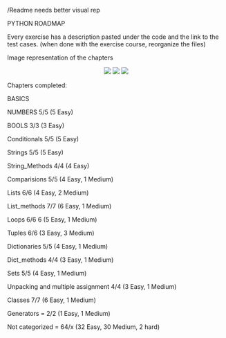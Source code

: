 /Readme needs better visual rep

PYTHON ROADMAP

Every exercise has a description pasted under the code and the link to the test cases. (when done with the exercise course, reorganize the files)

Image representation of the chapters 
<p align = "center">
  
<img src="https://github.com/mykasero/excercism_practice/assets/58263528/4d720c60-a0e7-43c0-ba77-0385ccf577c0"/>

<img src="https://github.com/mykasero/excercism_practice/assets/58263528/30d3483f-c8b6-4dac-8b3e-d937752e256f"/>

<img src="https://github.com/mykasero/excercism_practice/assets/58263528/191232f0-abb1-4bb1-a7fc-7d9b162aac7a"/>

</p>
Chapters completed:

BASICS

NUMBERS 5/5 (5 Easy)

BOOLS 3/3 (3 Easy)

Conditionals 5/5 (5 Easy)

Strings 5/5 (5 Easy)

String_Methods 4/4 (4 Easy)

Comparisions 5/5  (4 Easy, 1 Medium)

Lists 6/6 (4 Easy, 2 Medium)

List_methods 7/7 (6 Easy, 1 Medium)

Loops 6/6 6 (5 Easy, 1 Medium)

Tuples 6/6 (3 Easy, 3 Medium)

Dictionaries 5/5 (4 Easy, 1 Medium)

Dict_methods 4/4 (3 Easy, 1 Medium)

Sets 5/5 (4 Easy, 1 Medium)

Unpacking and multiple assignment 4/4 (3 Easy, 1 Medium)

Classes 7/7 (6 Easy, 1 Medium)

Generators = 2/2 (1 Easy, 1 Medium)

Not categorized = 64/x (32 Easy, 30 Medium, 2 hard)

